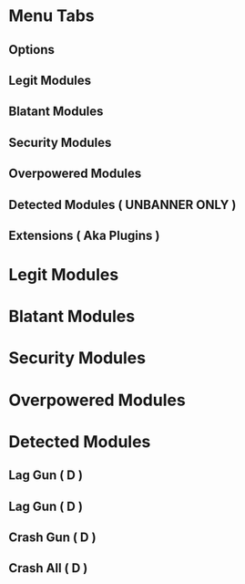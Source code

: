 # Menu Tabs
## Options
## Legit Modules
## Blatant Modules
## Security Modules
## Overpowered Modules
## Detected Modules ( UNBANNER ONLY )
## Extensions ( Aka Plugins )

# Legit Modules

# Blatant Modules

# Security Modules

# Overpowered Modules

# Detected Modules
## Lag Gun ( D )
## Lag Gun ( D )

## Crash Gun ( D )
## Crash All ( D )
